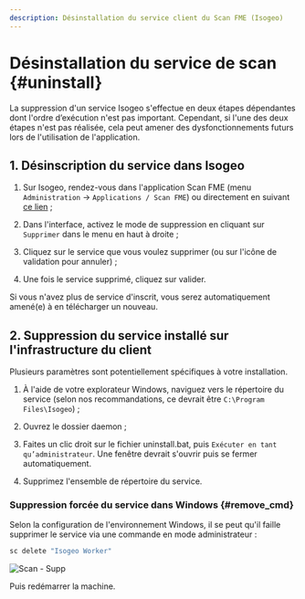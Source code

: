 ```yaml
---
description: Désinstallation du service client du Scan FME (Isogeo)
---
```


# Désinstallation du service de scan {#uninstall}

La suppression d&apos;un service Isogeo s&apos;effectue en deux étapes dépendantes dont l&apos;ordre d’exécution n&apos;est pas important. Cependant, si l&apos;une des deux étapes n&apos;est pas réalisée, cela peut amener des dysfonctionnements futurs lors de l&apos;utilisation de l&apos;application.

## 1. Désinscription du service dans Isogeo

1. Sur Isogeo, rendez-vous dans l&apos;application Scan FME (menu `Administration` → `Applications / Scan FME`) ou directement en suivant [ce lien](https://app.isogeo.com/admin/isogeo-worker) ;

2. Dans l&apos;interface, activez le mode de suppression en cliquant sur `Supprimer` dans le menu en haut à droite ;

3. Cliquez sur le service que vous voulez supprimer (ou sur l&apos;icône de validation pour annuler) ;

4. Une fois le service supprimé, cliquez sur valider.

Si vous n&apos;avez plus de service d&apos;inscrit, vous serez automatiquement amené(e) à en télécharger un nouveau.

## 2. Suppression du service installé sur l'infrastructure du client

Plusieurs paramètres sont potentiellement spécifiques à votre installation.

1. À l&apos;aide de votre explorateur Windows, naviguez vers le répertoire du service (selon nos recommandations, ce devrait être `C:\Program Files\Isogeo`) ;

2. Ouvrez le dossier daemon ;

3. Faites un clic droit sur le fichier uninstall.bat, puis `Exécuter en tant qu’administrateur`. Une fenêtre devrait s&apos;ouvrir puis se fermer automatiquement.

4. Supprimez l&apos;ensemble de répertoire du service.

### Suppression forcée du service dans Windows {#remove_cmd}

Selon la configuration de l'environnement Windows, il se peut qu'il faille supprimer le service via une commande en mode administrateur :

```cmd
sc delete "Isogeo Worker"
```

![Scan - Supp](/assets/scanFME_service_remove_cmd.png)

Puis redémarrer la machine.
